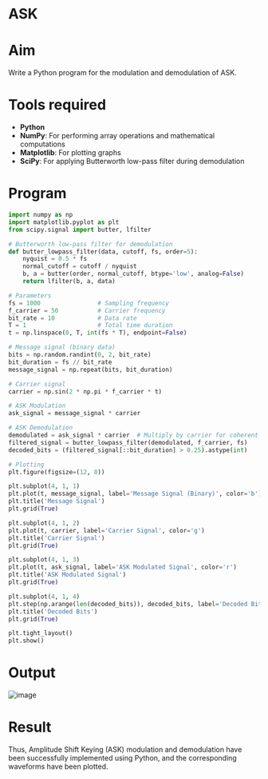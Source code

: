 # ASK

# Aim
Write a Python program for the modulation and demodulation of ASK.

# Tools required
- **Python**  
- **NumPy**: For performing array operations and mathematical computations  
- **Matplotlib**: For plotting graphs  
- **SciPy**: For applying Butterworth low-pass filter during demodulation

# Program
```python
import numpy as np
import matplotlib.pyplot as plt
from scipy.signal import butter, lfilter

# Butterworth low-pass filter for demodulation
def butter_lowpass_filter(data, cutoff, fs, order=5):
    nyquist = 0.5 * fs
    normal_cutoff = cutoff / nyquist
    b, a = butter(order, normal_cutoff, btype='low', analog=False)
    return lfilter(b, a, data)

# Parameters
fs = 1000                # Sampling frequency
f_carrier = 50           # Carrier frequency
bit_rate = 10            # Data rate
T = 1                    # Total time duration
t = np.linspace(0, T, int(fs * T), endpoint=False)

# Message signal (binary data)
bits = np.random.randint(0, 2, bit_rate)
bit_duration = fs // bit_rate
message_signal = np.repeat(bits, bit_duration)

# Carrier signal
carrier = np.sin(2 * np.pi * f_carrier * t)

# ASK Modulation
ask_signal = message_signal * carrier

# ASK Demodulation
demodulated = ask_signal * carrier  # Multiply by carrier for coherent detection
filtered_signal = butter_lowpass_filter(demodulated, f_carrier, fs)
decoded_bits = (filtered_signal[::bit_duration] > 0.25).astype(int)

# Plotting
plt.figure(figsize=(12, 8))

plt.subplot(4, 1, 1)
plt.plot(t, message_signal, label='Message Signal (Binary)', color='b')
plt.title('Message Signal')
plt.grid(True)

plt.subplot(4, 1, 2)
plt.plot(t, carrier, label='Carrier Signal', color='g')
plt.title('Carrier Signal')
plt.grid(True)

plt.subplot(4, 1, 3)
plt.plot(t, ask_signal, label='ASK Modulated Signal', color='r')
plt.title('ASK Modulated Signal')
plt.grid(True)

plt.subplot(4, 1, 4)
plt.step(np.arange(len(decoded_bits)), decoded_bits, label='Decoded Bits', color='r', marker='x')
plt.title('Decoded Bits')
plt.grid(True)

plt.tight_layout()
plt.show()
```
# Output
  ![image](https://github.com/user-attachments/assets/220a798a-cc30-406f-a2c3-ebb5b68f46ba)

# Result
 Thus, Amplitude Shift Keying (ASK) modulation and demodulation have been successfully implemented using Python, and the corresponding waveforms have been plotted.





